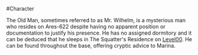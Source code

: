 #Character 

The Old Man, sometimes referred to as Mr. Wilhelm, is a mysterious man who resides on Ares-622 despite having no apparent position or documentation to justify his presence. He has no assigned dormitory and it can be deduced that he sleeps in The Squatter's Residence on [Level00](Level00.md). He can be found throughout the base, offering cryptic advice to Marina.